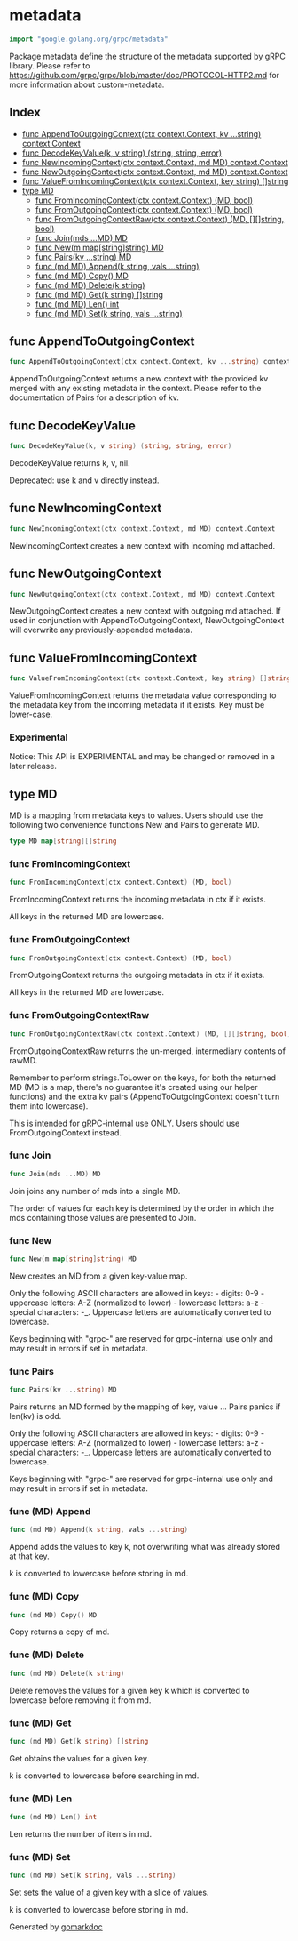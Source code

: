 <!-- Code generated by gomarkdoc. DO NOT EDIT -->

# metadata

```go
import "google.golang.org/grpc/metadata"
```

Package metadata define the structure of the metadata supported by gRPC library. Please refer to https://github.com/grpc/grpc/blob/master/doc/PROTOCOL-HTTP2.md for more information about custom\-metadata.

## Index

- [func AppendToOutgoingContext(ctx context.Context, kv ...string) context.Context](<#func-appendtooutgoingcontext>)
- [func DecodeKeyValue(k, v string) (string, string, error)](<#func-decodekeyvalue>)
- [func NewIncomingContext(ctx context.Context, md MD) context.Context](<#func-newincomingcontext>)
- [func NewOutgoingContext(ctx context.Context, md MD) context.Context](<#func-newoutgoingcontext>)
- [func ValueFromIncomingContext(ctx context.Context, key string) []string](<#func-valuefromincomingcontext>)
- [type MD](<#type-md>)
  - [func FromIncomingContext(ctx context.Context) (MD, bool)](<#func-fromincomingcontext>)
  - [func FromOutgoingContext(ctx context.Context) (MD, bool)](<#func-fromoutgoingcontext>)
  - [func FromOutgoingContextRaw(ctx context.Context) (MD, [][]string, bool)](<#func-fromoutgoingcontextraw>)
  - [func Join(mds ...MD) MD](<#func-join>)
  - [func New(m map[string]string) MD](<#func-new>)
  - [func Pairs(kv ...string) MD](<#func-pairs>)
  - [func (md MD) Append(k string, vals ...string)](<#func-md-append>)
  - [func (md MD) Copy() MD](<#func-md-copy>)
  - [func (md MD) Delete(k string)](<#func-md-delete>)
  - [func (md MD) Get(k string) []string](<#func-md-get>)
  - [func (md MD) Len() int](<#func-md-len>)
  - [func (md MD) Set(k string, vals ...string)](<#func-md-set>)


## func AppendToOutgoingContext

```go
func AppendToOutgoingContext(ctx context.Context, kv ...string) context.Context
```

AppendToOutgoingContext returns a new context with the provided kv merged with any existing metadata in the context. Please refer to the documentation of Pairs for a description of kv.

## func DecodeKeyValue

```go
func DecodeKeyValue(k, v string) (string, string, error)
```

DecodeKeyValue returns k, v, nil.

Deprecated: use k and v directly instead.

## func NewIncomingContext

```go
func NewIncomingContext(ctx context.Context, md MD) context.Context
```

NewIncomingContext creates a new context with incoming md attached.

## func NewOutgoingContext

```go
func NewOutgoingContext(ctx context.Context, md MD) context.Context
```

NewOutgoingContext creates a new context with outgoing md attached. If used in conjunction with AppendToOutgoingContext, NewOutgoingContext will overwrite any previously\-appended metadata.

## func ValueFromIncomingContext

```go
func ValueFromIncomingContext(ctx context.Context, key string) []string
```

ValueFromIncomingContext returns the metadata value corresponding to the metadata key from the incoming metadata if it exists. Key must be lower\-case.

### Experimental

Notice: This API is EXPERIMENTAL and may be changed or removed in a later release.

## type MD

MD is a mapping from metadata keys to values. Users should use the following two convenience functions New and Pairs to generate MD.

```go
type MD map[string][]string
```

### func FromIncomingContext

```go
func FromIncomingContext(ctx context.Context) (MD, bool)
```

FromIncomingContext returns the incoming metadata in ctx if it exists.

All keys in the returned MD are lowercase.

### func FromOutgoingContext

```go
func FromOutgoingContext(ctx context.Context) (MD, bool)
```

FromOutgoingContext returns the outgoing metadata in ctx if it exists.

All keys in the returned MD are lowercase.

### func FromOutgoingContextRaw

```go
func FromOutgoingContextRaw(ctx context.Context) (MD, [][]string, bool)
```

FromOutgoingContextRaw returns the un\-merged, intermediary contents of rawMD.

Remember to perform strings.ToLower on the keys, for both the returned MD \(MD is a map, there's no guarantee it's created using our helper functions\) and the extra kv pairs \(AppendToOutgoingContext doesn't turn them into lowercase\).

This is intended for gRPC\-internal use ONLY. Users should use FromOutgoingContext instead.

### func Join

```go
func Join(mds ...MD) MD
```

Join joins any number of mds into a single MD.

The order of values for each key is determined by the order in which the mds containing those values are presented to Join.

### func New

```go
func New(m map[string]string) MD
```

New creates an MD from a given key\-value map.

Only the following ASCII characters are allowed in keys: \- digits: 0\-9 \- uppercase letters: A\-Z \(normalized to lower\) \- lowercase letters: a\-z \- special characters: \-\_. Uppercase letters are automatically converted to lowercase.

Keys beginning with "grpc\-" are reserved for grpc\-internal use only and may result in errors if set in metadata.

### func Pairs

```go
func Pairs(kv ...string) MD
```

Pairs returns an MD formed by the mapping of key, value ... Pairs panics if len\(kv\) is odd.

Only the following ASCII characters are allowed in keys: \- digits: 0\-9 \- uppercase letters: A\-Z \(normalized to lower\) \- lowercase letters: a\-z \- special characters: \-\_. Uppercase letters are automatically converted to lowercase.

Keys beginning with "grpc\-" are reserved for grpc\-internal use only and may result in errors if set in metadata.

### func \(MD\) Append

```go
func (md MD) Append(k string, vals ...string)
```

Append adds the values to key k, not overwriting what was already stored at that key.

k is converted to lowercase before storing in md.

### func \(MD\) Copy

```go
func (md MD) Copy() MD
```

Copy returns a copy of md.

### func \(MD\) Delete

```go
func (md MD) Delete(k string)
```

Delete removes the values for a given key k which is converted to lowercase before removing it from md.

### func \(MD\) Get

```go
func (md MD) Get(k string) []string
```

Get obtains the values for a given key.

k is converted to lowercase before searching in md.

### func \(MD\) Len

```go
func (md MD) Len() int
```

Len returns the number of items in md.

### func \(MD\) Set

```go
func (md MD) Set(k string, vals ...string)
```

Set sets the value of a given key with a slice of values.

k is converted to lowercase before storing in md.



Generated by [gomarkdoc](<https://github.com/princjef/gomarkdoc>)
